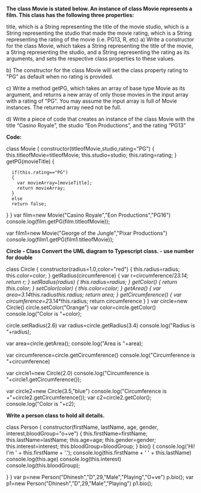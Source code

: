 **The class Movie is stated below. An instance of class Movie represents a film. This class has the following three properties:**

title, which is a String representing the title of the movie
studio, which is a String representing the studio that made the movie
rating, which is a String representing the rating of the movie (i.e. PG­13, R, etc)
a) Write a constructor for the class Movie, which takes a String representing the title of the movie, a String representing the studio, and a String representing the rating as its arguments, and sets the respective class properties to these values.

b) The constructor for the class Movie will set the class property rating to "PG" as default when no rating is provided.

c) Write a method getPG, which takes an array of base type Movie as its argument, and returns a new array of only those movies in the input array with a rating of "PG". You may assume the input array is full of Movie instances. The returned array need not be full.

d) Write a piece of code that creates an instance of the class Movie with the title “Casino Royale”, the studio “Eon Productions”, and the rating “PG­13”

**Code:**

class Movie
{
    constructor(titleofMovie,studio,rating="PG")
    {
     this.titleofMovie=titleofMovie;
     this.studio=studio;
     this.rating=rating;
    }
    getPG(movieTitle)
    {
      
      if(this.rating=="PG")
      {
        var movieArray=[movieTitle];
        return movieArray;
      }
      else
      return false;
    
  }
  }
  var film=new Movie("Casino Royale","Eon Productions","PG16")
  console.log(film.getPG(film.titleofMovie));

  var film1=new Movie("George of the Jungle","Pixar Productions")
 console.log(film1.getPG(film1.titleofMovie));
 
 **Circle - Class
Convert the UML diagram to Typescript class. - use number for double**

class Circle
{
    constructor(radius=1.0,color="red")
    {
    this.radius=radius;
    this.color=color;
    }
    getRadius(circumference)
    {
     var r=circumference/2*3.14;
      return r;
    }
    setRadius(radius)
    {
      this.radius=radius;
    }
    getColor()
    {
      return this.color;
    }
    setColor(color)
    {
      this.color=color;
    }
    getArea()
    {
      var area=3.14*this.radius*this.radius;
      return area;
    }
    getCircumference()
    {
      var circumference=2*3.14*this.radius;
      return circumference
    }
  }
  var circle=new Circle()
  circle.setColor("Orange")
  var color=circle.getColor()
 console.log("Color is "+color);

 circle.setRadius(2.6)
 var radius=circle.getRadius(3.4)
 console.log("Radius is "+radius);

 var area=circle.getArea();
 console.log("Area is "+area);

 var circumference=circle.getCircumference()
 console.log("Circumference is "+circumference)

var circle1=new Circle(2.0)
console.log("Circumference is "+circle1.getCircumference());

var circle2=new Circle(3.5,"blue")
console.log("Circumference is +"+circle2.getCircumference());
var c2=circle2.getColor();
console.log("Color is "+c2);
 
 **Write a person class to hold all details.**
 
 class Person
{
  constructor(firstName, lastName, age, gender, interest,bloodGroup="o+ve")
  {
    this.firstName=firstName;
    this.lastName=lastName;
    this.age=age;
    this.gender=gender;
    this.interest=interest;
    this.bloodGroup=bloodGroup;
  }
  bio()
  {
    console.log('Hi! I\'m ' + this.firstName + '.');
    console.log(this.firstName + ' ' + this.lastName)
    console.log(this.age) 
    console.log(this.interest)
    console.log(this.bloodGroup);
    
}
}
var p=new Person("Dhinesh","D",29,"Male","Playing","O+ve")
p.bio();
var p1=new Person("Dhinesh","D",29,"Male","Playing")
p1.bio();
 
 
 
